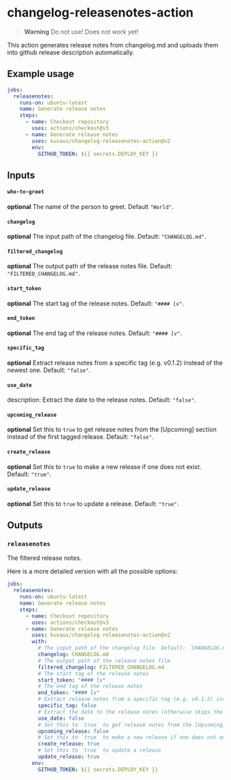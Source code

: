 # changelog-releasenotes-action

> **Warning**
> Do not use! Does not work yet!


This action generates release notes from changelog.md and uploads them into github release description automatically.


## Example usage


```yaml
jobs:
  releasenotes:
    runs-on: ubuntu-latest
    name: Generate release notes
    steps:
      - name: Checkout repository
        uses: actions/checkout@v3
      - name: Generate release notes
        uses: kuvaus/changelog-releasenotes-action@v2
        env:
          GITHUB_TOKEN: ${{ secrets.DEPLOY_KEY }}
```

## Inputs

#### `who-to-greet`
**optional** The name of the person to greet. Default `"World"`.
#### `changelog`
**optional** The input path of the changelog file. Default: `"CHANGELOG.md"`.

#### `filtered_changelog`
**optional** The output path of the release notes file. Default: `"FILTERED_CHANGELOG.md"`.

#### `start_token`
**optional** The start tag of the release notes. Default: `"#### [v"`.

#### `end_token`
**optional** The end tag of the release notes. Default: `"#### [v"`.

#### `specific_tag`
**optional** Extract release notes from a specific tag (e.g. v0.1.2) instead of the newest one.  Default: `"false"`.

#### `use_date`
  description: Extract the date to the release notes. Default: `"false"`.

#### `upcoming_release`
**optional** Set this to `true` to get release notes from the [Upcoming] section instead of the first tagged release. Default: `"false"`.

#### `create_release`
**optional** Set this to `true` to make a new release if one does not exist. Default: `"true"`.

#### `update_release`
**optional** Set this to `true` to update a release. Default: `"true"`.

## Outputs

### `releasenotes`

The filtered release notes.

Here is a more detailed version with all the possible options:







```yaml
jobs:
  releasenotes:
    runs-on: ubuntu-latest
    name: Generate release notes
    steps:
      - name: Checkout repository
        uses: actions/checkout@v3
      - name: Generate release notes
        uses: kuvaus/changelog-releasenotes-action@v2
        with:
          # The input path of the changelog file. Default: `CHANGELOG.md`
          changelog: CHANGELOG.md
          # The output path of the release notes file
          filtered_changelog: FILTERED_CHANGELOG.md
          # The start tag of the release notes
          start_token: "#### [v"
          # The end tag of the release notes
          end_token: "#### [v"
          # Extract release notes from a specific tag (e.g. v0.1.2) instead of the newest one. Set to v0.1.2 instead of `false`
          specific_tag: false
          # Extract the date to the release notes (otherwise skips the first two lines after the start_token).
          use_date: false
          # Set this to `true` to get release notes from the [Upcoming] section instead of the first tagged release. Sets the start_tag to  #### [ instead
          upcoming_release: false
          # Set this to `true` to make a new release if one does not exist
          create_release: true
          # Set this to `true` to update a release
          update_release: true
        env:
          GITHUB_TOKEN: ${{ secrets.DEPLOY_KEY }}
```
